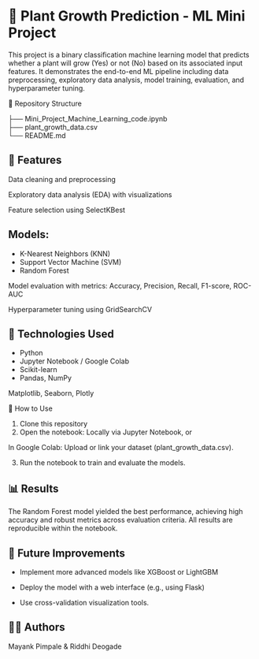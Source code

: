 # 🌱 Plant Growth Prediction - ML Mini Project
This project is a binary classification machine learning model that predicts whether a plant will grow (Yes) or not (No) based on its associated input features. It demonstrates the end-to-end ML pipeline including data preprocessing, exploratory data analysis, model training, evaluation, and hyperparameter tuning.

📂 Repository Structure

├── Mini_Project_Machine_Learning_code.ipynb  
├── plant_growth_data.csv                    
└── README.md                      

## 🚀 Features
Data cleaning and preprocessing

Exploratory data analysis (EDA) with visualizations

Feature selection using SelectKBest

## Models:

- K-Nearest Neighbors (KNN)
- Support Vector Machine (SVM)
- Random Forest

Model evaluation with metrics: Accuracy, Precision, Recall, F1-score, ROC-AUC

Hyperparameter tuning using GridSearchCV

## 🧪 Technologies Used
- Python
- Jupyter Notebook / Google Colab
- Scikit-learn
- Pandas, NumPy

Matplotlib, Seaborn, Plotly

📝 How to Use
1. Clone this repository
2. Open the notebook:
Locally via Jupyter Notebook, or

In Google Colab:
Upload or link your dataset (plant_growth_data.csv).

3. Run the notebook to train and evaluate the models.

## 📊 Results
The Random Forest model yielded the best performance, achieving high accuracy and robust metrics across evaluation criteria. All results are reproducible within the notebook.

## 📌 Future Improvements
- Implement more advanced models like XGBoost or LightGBM

- Deploy the model with a web interface (e.g., using Flask)

- Use cross-validation visualization tools.

## 🧑‍💻 Authors
Mayank Pimpale & Riddhi Deogade


